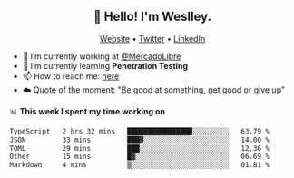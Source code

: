 <h2 align="center">👋 Hello! I'm Weslley.</h2>
<p align="center">
  <a href="http://weslleyneri.com.br">Website</a> •
  <a href="https://twitter.com/Weslley_Neri">Twitter</a> •
  <a href="https://www.linkedin.com/in/weslley-neri-3658908b">LinkedIn</a>
</p>


- 🔭 I’m currently working at [@MercadoLibre](https://github.com/mercadolibre)
- 🌱 I’m currently learning **Penetration Testing**
- 📫 How to reach me: [here](mailto:weslley39@gmail.com)
- ☁️ Quote of the moment: "Be good at something, get good or give up"

📊 **This week I spent my time working on**
<!--START_SECTION:waka-->

```txt
TypeScript   2 hrs 32 mins   ████████████████░░░░░░░░░   63.79 %
JSON         33 mins         ███▓░░░░░░░░░░░░░░░░░░░░░   14.00 %
TOML         29 mins         ███░░░░░░░░░░░░░░░░░░░░░░   12.36 %
Other        15 mins         █▓░░░░░░░░░░░░░░░░░░░░░░░   06.69 %
Markdown     4 mins          ▒░░░░░░░░░░░░░░░░░░░░░░░░   01.81 %
```

<!--END_SECTION:waka-->

<!-- Inspired by https://github.com/gruselhaus/gruselhaus -->